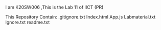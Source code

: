 I am K20SW006 ,This is the Lab 11 of IICT (PR) 

This Repository Contain:
.gitignore.txt
Index.html
App.js
Labmaterial.txt
Ignore.txt
readme.txt
 
